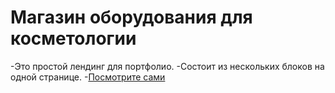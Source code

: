# Магазин оборудования для косметологии
-Это простой лендинг для портфолио.
-Состоит из нескольких блоков на одной странице.
-[Посмотрите сами](https://serg-malinovskij.github.io/shopChair/)
